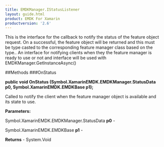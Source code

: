 ```yaml
---
title: EMDKManager.IStatusListener
layout: guide.html
product: EMDK For Xamarin 
productversion: '2.6' 
---
```

This is the interface for the callback to notify the status of the feature object request. On a successful, the feature object will be returned and this must be type casted to the corresponding feature manager class based on the type.. An interface for notifying clients when they the feature manager is ready to use or not and interface will be used with EMDKManager.GetInstanceAsync()

##Methods
###OnStatus

**public void OnStatus (Symbol.XamarinEMDK.EMDKManager.StatusData p0, Symbol.XamarinEMDK.EMDKBase p1);**

Called to notify the client when the feature manager object is available and its state to use.

**Parameters:**

Symbol.XamarinEMDK.EMDKManager.StatusData **p0**  - 
        

Symbol.XamarinEMDK.EMDKBase **p1**  - 
        

**Returns** - System.Void

